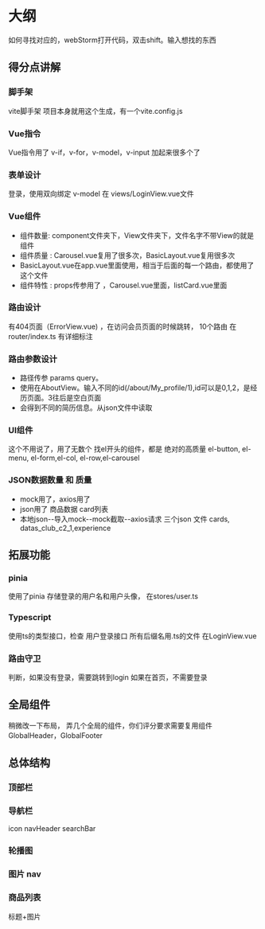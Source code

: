 # 大纲
如何寻找对应的，webStorm打开代码，双击shift。输入想找的东西
## 得分点讲解
### 脚手架
vite脚手架
项目本身就用这个生成，有一个vite.config.js
### Vue指令
Vue指令用了 v-if，v-for，v-model，v-input 加起来很多个了
### 表单设计
登录，使用双向绑定 v-model 在 views/LoginView.vue文件
### Vue组件
- 组件数量: component文件夹下，View文件夹下，文件名字不带View的就是组件
- 组件质量 : Carousel.vue复用了很多次，BasicLayout.vue复用很多次
- BasicLayout.vue在app.vue里面使用，相当于后面的每一个路由，都使用了这个文件
- 组件特性 : props传参用了  ，Carousel.vue里面，listCard.vue里面
### 路由设计
有404页面（ErrorView.vue) ，在访问会员页面的时候跳转，
10个路由 在router/index.ts 有详细标注
### 路由参数设计
- 路径传参 params query。
- 使用在AboutView。输入不同的id(/about/My_profile/1),id可以是0,1,2，是经历页面。3往后是空白页面
- 会得到不同的简历信息。从json文件中读取 
### UI组件
这个不用说了，用了无数个
找el开头的组件，都是 绝对的高质量
el-button, el-menu, el-form,el-col, el-row,el-carousel
### JSON数据数量 和 质量
- mock用了，axios用了 
- json用了 商品数据 card列表
- 本地json--导入mock--mock截取--axios请求
三个json 文件 cards, datas_club_c2_1,experience

## 拓展功能
### pinia
使用了pinia 存储登录的用户名和用户头像，
在stores/user.ts

### Typescript
使用ts的类型接口，检查 用户登录接口
所有后缀名用.ts的文件
在LoginView.vue

### 路由守卫
判断，如果没有登录，需要跳转到login
如果在首页，不需要登录

## 全局组件
稍微改一下布局， 弄几个全局的组件，你们评分要求需要复用组件
GlobalHeader，GlobalFooter




## 总体结构
### 顶部栏 

### 导航栏
icon navHeader searchBar

### 轮播图
### 图片 nav
### 商品列表

标题+图片
